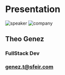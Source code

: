 <!-- .slide: class="speaker-slide" -->

# Presentation

![speaker](./assets/images/speaker/Theo.png)
![company](./assets/images/speaker/logo-sfeir-blanc.png)

<h2>Theo <span>Genez</span></h2>


### FullStack Dev
<!-- .element: class="icon-rule icon-first" -->

### genez.t@sfeir.com
<!-- .element: class="icon-email icon-second" -->
